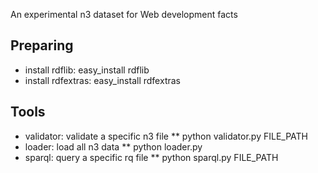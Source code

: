 An experimental n3 dataset for Web development facts

## Preparing

 * install rdflib: easy_install rdflib
 * install rdfextras: easy_install rdfextras

## Tools

 * validator: validate a specific n3 file
  ** python validator.py FILE_PATH
 * loader: load all n3 data
  ** python loader.py
 * sparql: query a specific rq file
  ** python sparql.py FILE_PATH


